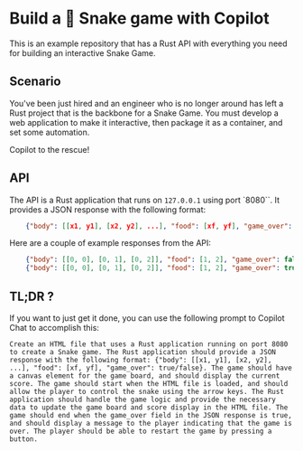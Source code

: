 # Build a 🐍 Snake game with Copilot

This is an example repository that has a Rust API with everything you need for building an interactive Snake Game.

## Scenario

You've been just hired and an engineer who is no longer around has left a Rust project that is the backbone for a Snake Game. You must develop a web application to make it interactive, then package it as a container, and set some automation.

Copilot to the rescue!

## API

The API is a Rust application that runs on `127.0.0.1` using port `8080``. It provides a JSON response with the following format:

```json
    {"body": [[x1, y1], [x2, y2], ...], "food": [xf, yf], "game_over": true/false}
```

Here are a couple of example responses from the API:

```json
    {"body": [[0, 0], [0, 1], [0, 2]], "food": [1, 2], "game_over": false}
    {"body": [[0, 0], [0, 1], [0, 2]], "food": [1, 2], "game_over": true}
```

## TL;DR ?

If you want to just get it done, you can use the following prompt to Copilot Chat to accomplish this:

    Create an HTML file that uses a Rust application running on port 8080 to create a Snake game. The Rust application should provide a JSON response with the following format: {"body": [[x1, y1], [x2, y2], ...], "food": [xf, yf], "game_over": true/false}. The game should have a canvas element for the game board, and should display the current score. The game should start when the HTML file is loaded, and should allow the player to control the snake using the arrow keys. The Rust application should handle the game logic and provide the necessary data to update the game board and score display in the HTML file. The game should end when the game_over field in the JSON response is true, and should display a message to the player indicating that the game is over. The player should be able to restart the game by pressing a button.
